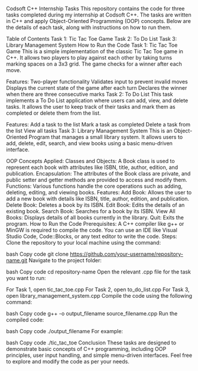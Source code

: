Codsoft C++ Internship Tasks
This repository contains the code for three tasks completed during my internship at Codsoft C++. The tasks are written in C++ and apply Object-Oriented Programming (OOP) concepts. Below are the details of each task, along with instructions on how to run them.

Table of Contents
Task 1: Tic Tac Toe Game
Task 2: To Do List
Task 3: Library Management System
How to Run the Code
Task 1: Tic Tac Toe Game
This is a simple implementation of the classic Tic Tac Toe game in C++. It allows two players to play against each other by taking turns marking spaces on a 3x3 grid. The game checks for a winner after each move.

Features:
Two-player functionality
Validates input to prevent invalid moves
Displays the current state of the game after each turn
Declares the winner when there are three consecutive marks
Task 2: To Do List
This task implements a To Do List application where users can add, view, and delete tasks. It allows the user to keep track of their tasks and mark them as completed or delete them from the list.

Features:
Add a task to the list
Mark a task as completed
Delete a task from the list
View all tasks
Task 3: Library Management System
This is an Object-Oriented Program that manages a small library system. It allows users to add, delete, edit, search, and view books using a basic menu-driven interface.

OOP Concepts Applied:
Classes and Objects: A Book class is used to represent each book with attributes like ISBN, title, author, edition, and publication.
Encapsulation: The attributes of the Book class are private, and public setter and getter methods are provided to access and modify them.
Functions: Various functions handle the core operations such as adding, deleting, editing, and viewing books.
Features:
Add Book: Allows the user to add a new book with details like ISBN, title, author, edition, and publication.
Delete Book: Deletes a book by its ISBN.
Edit Book: Edits the details of an existing book.
Search Book: Searches for a book by its ISBN.
View All Books: Displays details of all books currently in the library.
Quit: Exits the program.
How to Run the Code
Prerequisites:
A C++ compiler like g++ or MinGW is required to compile the code.
You can use an IDE like Visual Studio Code, Code::Blocks, or any text editor to write the code.
Steps:
Clone the repository to your local machine using the command:

bash
Copy code
git clone https://github.com/your-username/repository-name.git
Navigate to the project folder:

bash
Copy code
cd repository-name
Open the relevant .cpp file for the task you want to run:

For Task 1, open tic_tac_toe.cpp
For Task 2, open to_do_list.cpp
For Task 3, open library_management_system.cpp
Compile the code using the following command:

bash
Copy code
g++ -o output_filename source_filename.cpp
Run the compiled code:

bash
Copy code
./output_filename
For example:

bash
Copy code
./tic_tac_toe
Conclusion
These tasks are designed to demonstrate basic concepts of C++ programming, including OOP principles, user input handling, and simple menu-driven interfaces. Feel free to explore and modify the code as per your needs.
